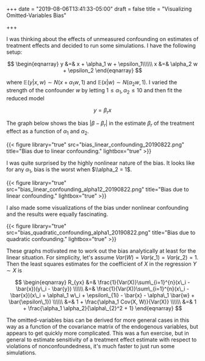 +++
date = "2019-08-06T13:41:33-05:00"
draft = false
title = "Visualizing Omitted-Variables Bias"

+++

I was thinking about the effects of unmeasured confounding on estimates of treatment effects and decided to run some simulations. I have the following setup:

$$
\begin{eqnarray}
y &=& x + \alpha_1 w + \epsilon_1\\\\\\
x &=& \alpha_2 w + \epsilon_2
\end{eqnarray}
$$

where $\mathbb{E}(y | x, w) \sim N(x + \alpha_1 w, 1)$ and $\mathbb{E}(x | w) \sim N(\alpha_2 w, 1)$. I varied the strength of the confounder $w$ by letting $1 \leq \alpha_1, \alpha_2 \leq 10$ and then fit the reduced model

$$
y = \beta_{r} x
$$

The graph below shows the bias $|\beta - \beta_{r}|$ in the estimate $\beta_r$ of the treatment effect as a function of $\alpha_1$ and $\alpha_2$.

{{< figure library="true" src="bias_linear_confounding_20190822.png" title="Bias due to linear confounding." lightbox="true" >}}

I was quite surprised by the highly nonlinear nature of the bias. It looks like for any $\alpha_1$, bias is the worst when $\\alpha_2 = 1$.

<!-- $$
f(\alpha_1, \alpha_2) = \\frac{\alpha_1}{2 \alpha_2 e^{1/\alpha_2} - 1}
$$ -->

{{< figure library="true" src="bias_linear_confounding_alpha12_20190822.png" title="Bias due to linear confounding." lightbox="true" >}}

I also made some visualizations of the bias under nonlinear confounding and the results were equally fascinating.

{{< figure library="true" src="bias_quadratic_confounding_alpha1_20190822.png" title="Bias due to quadratic confounding." lightbox="true" >}}

These graphs motivated me to work out the bias analytically at least for the linear situation. For simplicity, let's assume $Var(W) = Var(\epsilon\_1) = Var(\epsilon\_2) = 1$.
Then the least squares estimates for the coefficient of $X$ in the regression $Y \sim X$ is

$$
\begin{eqnarray}
R_{yx} &=& \frac{1}{Var(X)}\sum\_{i=1}^{n}(x\_i - \bar{x})(y\_i - \bar{y}) \\\\\\
&=& \frac{1}{Var(X)}\sum\_{i=1}^{n}(x\_i - \bar{x})(x\_i + \alpha\_1 w\_i + \epsilon\_{1i} - \bar{x} - \alpha\_1 \bar{w} + \bar{\epsilon\_1}) \\\\\\
&=& 1 + \frac{\alpha_1 Cov(X, W)}{Var(X)} \\\\\\
&=& 1 + \frac{\alpha_1 \alpha_2}{\alpha\_{2}^2 + 1}
\end{eqnarray}
$$

The omitted-variables bias can be derived for more general cases in this way as a function of the covariance matrix of the endogenous variables, but appears to get quickly more complicated.
This was a fun exercise, but in general to estimate sensitivity of a treatment effect estimate with respect to violations of nonconfoundedness, it's much faster to just run some simulations.
